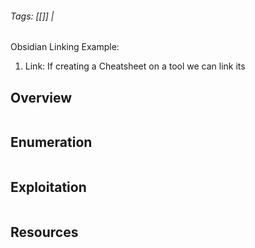 ###### Tags: [[]] | #

Obsidian Linking Example: 
1. Link: If creating a Cheatsheet on a tool we can link its 
## Overview 

```markdown
```
## Enumeration 

```markdown
```

## Exploitation 

```markdown
```

## Resources

```markdown
```